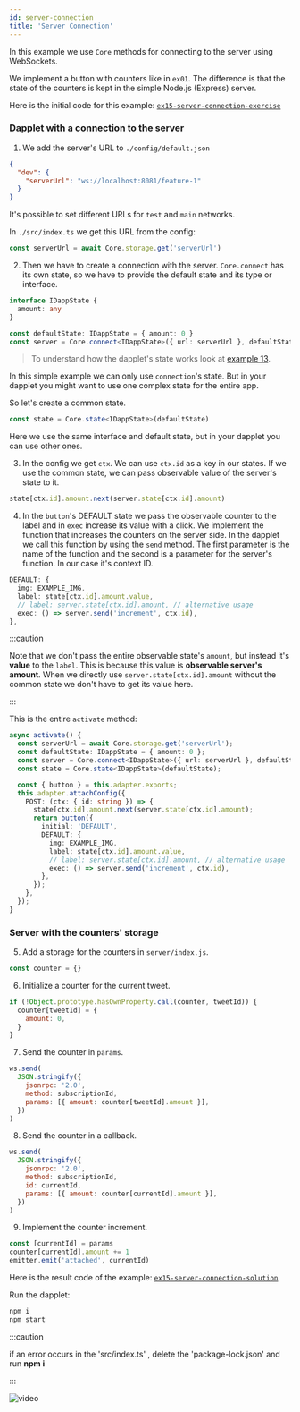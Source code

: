 ```yaml
---
id: server-connection
title: 'Server Connection'
---
```


In this example we use `Core` methods for connecting to the server using WebSockets.

We implement a button with counters like in `ex01`. The difference is that the state of the counters is kept in the simple Node.js (Express) server.

Here is the initial code for this example: [`ex15-server-connection-exercise`](https://github.com/dapplets/dapplet-template/tree/ex15-server-connection-exercise)

### Dapplet with a connection to the server

1.  We add the server's URL to `./config/default.json`

```json
{
  "dev": {
    "serverUrl": "ws://localhost:8081/feature-1"
  }
}
```

It's possible to set different URLs for `test` and `main` networks.

In `./src/index.ts` we get this URL from the config:

```typescript
const serverUrl = await Core.storage.get('serverUrl')
```

2.  Then we have to create a connection with the server. `Core.connect` has its own state, so we have to provide the default state and its type or interface.

```typescript
interface IDappState {
  amount: any
}

const defaultState: IDappState = { amount: 0 }
const server = Core.connect<IDappState>({ url: serverUrl }, defaultState)
```

> To understand how the dapplet's state works look at [example 13](/docs/shared-state).

In this simple example we can only use `connection`'s state. But in your dapplet you might want to use one complex state for the entire app.

So let's create a common state.

```typescript
const state = Core.state<IDappState>(defaultState)
```

Here we use the same interface and default state, but in your dapplet you can use other ones.

3.  In the config we get `ctx`. We can use `ctx.id` as a key in our states. If we use the common state, we can pass observable value of the server's state to it.

```typescript
state[ctx.id].amount.next(server.state[ctx.id].amount)
```

4.  In the `button`'s DEFAULT state we pass the observable counter to the label and in `exec` increase its value with a click.
    We implement the function that increases the counters on the server side. In the dapplet we call this function by using the `send` method. The first parameter is the name of the function and the second is a parameter for the server's function. In our case it's context ID.

```typescript
DEFAULT: {
  img: EXAMPLE_IMG,
  label: state[ctx.id].amount.value,
  // label: server.state[ctx.id].amount, // alternative usage
  exec: () => server.send('increment', ctx.id),
},
```

:::caution

Note that we don't pass the entire observable state's `amount`, but instead it's **value** to the `label`. This is because this value is **observable server's amount**.
When we directly use `server.state[ctx.id].amount` without the common state we don't have to get its value here.

:::

This is the entire `activate` method:

```typescript
async activate() {
  const serverUrl = await Core.storage.get('serverUrl');
  const defaultState: IDappState = { amount: 0 };
  const server = Core.connect<IDappState>({ url: serverUrl }, defaultState);
  const state = Core.state<IDappState>(defaultState);

  const { button } = this.adapter.exports;
  this.adapter.attachConfig({
    POST: (ctx: { id: string }) => {
      state[ctx.id].amount.next(server.state[ctx.id].amount);
      return button({
        initial: 'DEFAULT',
        DEFAULT: {
          img: EXAMPLE_IMG,
          label: state[ctx.id].amount.value,
          // label: server.state[ctx.id].amount, // alternative usage
          exec: () => server.send('increment', ctx.id),
        },
      });
    },
  });
}
```

### Server with the counters' storage

5.  Add a storage for the counters in `server/index.js`.

```js
const counter = {}
```

6.  Initialize a counter for the current tweet.

```js
if (!Object.prototype.hasOwnProperty.call(counter, tweetId)) {
  counter[tweetId] = {
    amount: 0,
  }
}
```

7.  Send the counter in `params`.

```js
ws.send(
  JSON.stringify({
    jsonrpc: '2.0',
    method: subscriptionId,
    params: [{ amount: counter[tweetId].amount }],
  })
)
```

8.  Send the counter in a callback.

```js
ws.send(
  JSON.stringify({
    jsonrpc: '2.0',
    method: subscriptionId,
    id: currentId,
    params: [{ amount: counter[currentId].amount }],
  })
)
```

9.  Implement the counter increment.

```js
const [currentId] = params
counter[currentId].amount += 1
emitter.emit('attached', currentId)
```

Here is the result code of the example: [`ex15-server-connection-solution`](https://github.com/dapplets/dapplet-template/tree/ex15-server-connection-solution)

Run the dapplet:

```bash
npm i
npm start
```

:::caution

if an error occurs in the 'src/index.ts' , delete the 'package-lock.json' and run **npm i**

:::

![video](/video/ex_15.gif)

